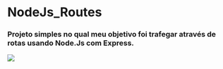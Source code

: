 # NodeJs_Routes

<h3>Projeto simples no qual meu objetivo foi trafegar através de rotas usando Node.Js com Express.</h3>

<img src="https://miro.medium.com/max/930/0*MNVJq_8e0SJoqZb5.jpg">
